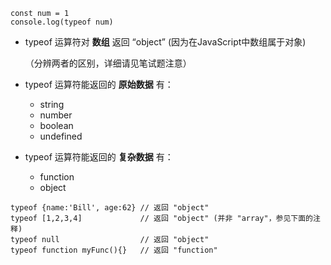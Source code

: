 

```
const num = 1 
console.log(typeof num)
```

+ typeof 运算符对  **数组**  返回 “object”  (因为在JavaScript中数组属于对象)

  （分辨两者的区别，详细请见笔试题注意）

+ typeof 运算符能返回的 **原始数据**  有：
  + string
  + number
  + boolean
  + undefined

+ typeof 运算符能返回的 **复杂数据** 有：
  + function
  + object

```
typeof {name:'Bill', age:62} // 返回 "object"
typeof [1,2,3,4]             // 返回 "object" (并非 "array"，参见下面的注释)
typeof null                  // 返回 "object"
typeof function myFunc(){}   // 返回 "function"
```

